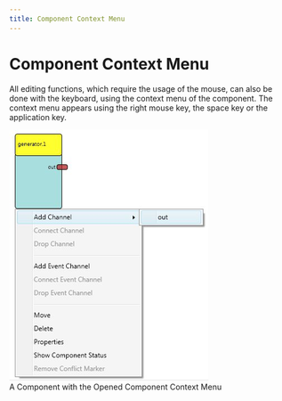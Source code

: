 ```yaml
---
title: Component Context Menu
---
```


# Component Context Menu

All editing functions, which require the usage of the mouse, can also be done with the keyboard, using the context menu of the component.
The context menu appears using the right mouse key, the space key or the application key.

![Screenshot: Component with Opened Context Menu](./img/Component_with_Opened_Context_Menu.jpg "Screenshot: Component with Opened Context Menu")  
A Component with the Opened Component Context Menu
